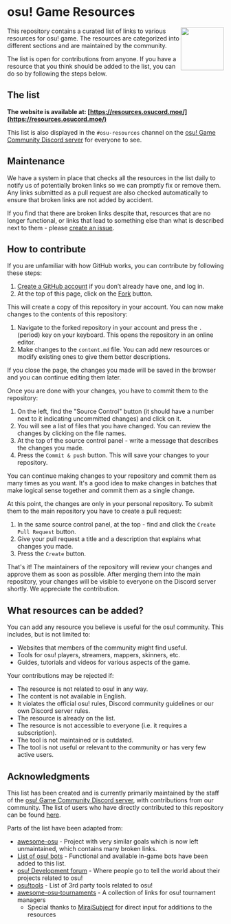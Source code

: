 # osu! Game Resources

<img align="right" width="100" height="100" src="./Website/public/logo.png">

This repository contains a curated list of links to various resources for osu! game. The resources are categorized into different sections and are maintained by the community.

The list is open for contributions from anyone. If you have a resource that you think should be added to the list, you can do so by following the steps below.

## The list

**The website is available at: [https://resources.osucord.moe/](https://resources.osucord.moe/)**

This list is also displayed in the `#osu-resources` channel on the [osu! Game Community Discord server](https://discord.gg/osu) for everyone to see.

## Maintenance

We have a system in place that checks all the resources in the list daily to notify us of potentially broken links so we can promptly fix or remove them. Any links submitted as a pull request are also checked automatically to ensure that broken links are not added by accident.

If you find that there are broken links despite that, resources that are no longer functional, or links that lead to something else than what is described next to them - please [create an issue](https://github.com/osucord/resources/issues/new).

## How to contribute

If you are unfamiliar with how GitHub works, you can contribute by following these steps:

1. [Create a GitHub account](https://github.com/signup) if you don’t already have one, and log in.
2. At the top of this page, click on the [Fork](https://github.com/osucord/resources/fork) button.

This will create a copy of this repository in your account. You can now make changes to the contents of this repository:

1. Navigate to the forked repository in your account and press the `.` (period) key on your keyboard. This opens the repository in an online editor.
2. Make changes to the `content.md` file. You can add new resources or modify existing ones to give them better descriptions.

If you close the page, the changes you made will be saved in the browser and you can continue editing them later.

Once you are done with your changes, you have to commit them to the repository:

1. On the left, find the "Source Control" button (it should have a number next to it indicating uncommitted changes) and click on it.
2. You will see a list of files that you have changed. You can review the changes by clicking on the file names.
3. At the top of the source control panel - write a message that describes the changes you made.
4. Press the `Commit & push` button. This will save your changes to your repository.

You can continue making changes to your repository and commit them as many times as you want. It's a good idea to make changes in batches that make logical sense together and commit them as a single change.

At this point, the changes are only in your personal repository. To submit them to the main repository you have to create a pull request:

1. In the same source control panel, at the top - find and click the `Create Pull Request` button.
2. Give your pull request a title and a description that explains what changes you made.
3. Press the `Create` button.

That's it! The maintainers of the repository will review your changes and approve them as soon as possible. After merging them into the main repository, your changes will be visible to everyone on the Discord server shortly. We appreciate the contribution.

## What resources can be added?

You can add any resource you believe is useful for the osu! community. This includes, but is not limited to:
- Websites that members of the community might find useful.
- Tools for osu! players, streamers, mappers, skinners, etc.
- Guides, tutorials and videos for various aspects of the game.

Your contributions may be rejected if:
- The resource is not related to osu! in any way.
- The content is not available in English.
- It violates the official osu! rules, Discord community guidelines or our own Discord server rules.
- The resource is already on the list.
- The resource is not accessible to everyone (i.e. it requires a subscription).
- The tool is not maintained or is outdated.
- The tool is not useful or relevant to the community or has very few active users.

## Acknowledgments

This list has been created and is currently primarily maintained by the staff of the [osu! Game Community Discord server](https://discord.gg/osu), with contributions from our community. The list of users who have directly contributed to this repository can be found [here](https://github.com/osucord/resources/graphs/contributors).

Parts of the list have been adapted from:
- [awesome-osu](https://github.com/cl8n/awesome-osu/) - Project with very similar goals which is now left unmaintained, which contains many broken links.
- [List of osu! bots](https://osu.ppy.sh/community/forums/topics/1662993) - Functional and available in-game bots have been added to this list.
- [osu! Development forum](https://osu.ppy.sh/community/forums/2) - Where people go to tell the world about their projects related to osu!
- [osu!tools](https://osutools.com/) - List of 3rd party tools related to osu!
- [awesome-osu-tournaments](https://github.com/MiraiSubject/awesome-osu-tournaments) - A collection of links for osu! tournament managers
    - Special thanks to [MiraiSubject](https://github.com/MiraiSubject) for direct input for additions to the resources
